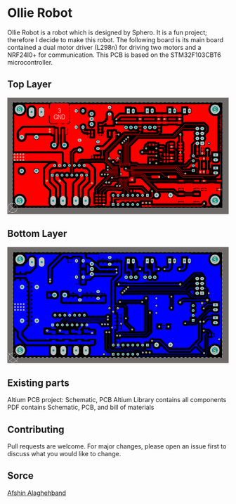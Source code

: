 # Ollie Robot

Ollie Robot is a robot which is designed by Sphero. It is a fun project; therefore I decide to make this robot. The following board is its main board contained a dual motor driver (L298n) for driving two motors and a NRF24l0+ for communication. This PCB is based on the STM32F103CBT6 microcontroller. 

## Top Layer
![top layer]( image/top.png "Top layer")

## Bottom Layer
![top layer]( image/bottom.png "Bottom layer")


## Existing parts
Altium PCB project: Schematic, PCB 
Altium Library contains all components  
PDF contains Schematic, PCB, and bill of materials 

## Contributing
Pull requests are welcome. For major changes, please open an issue first to discuss what you would like to change.


## Sorce
[Afshin Alaghehband](https://github.com/AfshinAlaghehband/PCB-Designe)

